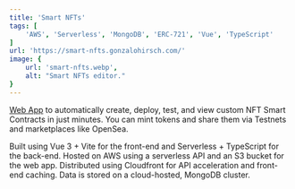 ```yaml
---
title: 'Smart NFTs'
tags: [
    'AWS', 'Serverless', 'MongoDB', 'ERC-721', 'Vue', 'TypeScript'
]
url: 'https://smart-nfts.gonzalohirsch.com/'
image: {
    url: 'smart-nfts.webp',
    alt: "Smart NFTs editor."
}
---
```


[Web App](https://smart-nfts.gonzalohirsch.com/) to automatically create, deploy, test, and view custom NFT Smart Contracts in just minutes. You can mint tokens and share them via Testnets and marketplaces like OpenSea.

Built using Vue 3 + Vite for the front-end and Serverless + TypeScript for the back-end. Hosted on AWS using a serverless API and an S3 bucket for the web app. Distributed using Cloudfront for API acceleration and front-end caching. Data is stored on a cloud-hosted, MongoDB cluster.